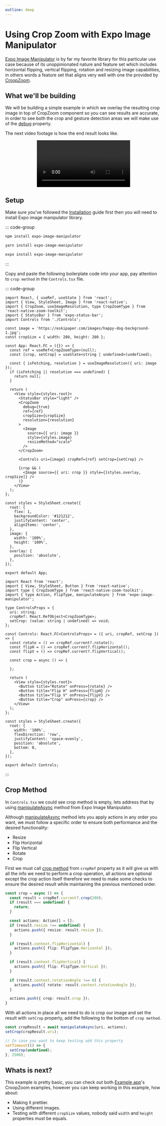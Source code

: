 ```yaml
---
outline: deep
---
```


# Using Crop Zoom with Expo Image Manipulator
[Expo Image Manipulator](#https://docs.expo.dev/versions/latest/sdk/imagemanipulator/) is by far my favorite library for this particular use case because of its unoppinionated nature and feature set which includes horizontal flipping, vertical flipping, rotation and resizing image capabilities, in others words a feature set that aligns very well with one the provided by [CroopZoom](/components/cropzoom#crop).

## What we'll be building
We will be building a simple example in which we overlay the resulting crop image in top of CropZoom component so you can see results are accurate, in order to see both the crop and gesture detection areas we will make use of the [debug](/components/cropzoom#debug) property.

The next video footage is how the end result looks like.

<div style="width: 100%; display: flex; justify-content: center; align-items: center">
  <video src="../assets/guideexpo.mp4" controls />
</div>

## Setup
Make sure you've followed the [Installation](/installation) guide first then you will need to install Expo image manipulator library.

::: code-group

```sh [npm]
npm install expo-image-manipulator
```

```sh [yarn]
yarn install expo-image-manipulator
```

```sh [expo]
expo install expo-image-manipulator
```

:::

Copy and paste the following boilerplate code into your app, pay attention to `crop method` in the `Controls.tsx` file.

::: code-group

```tsx:line-numbers=1 [App.tsx]
import React, { useRef, useState } from 'react';
import { View, StyleSheet, Image } from 'react-native';
import { CropZoom, useImageResolution, type CropZoomType } from 'react-native-zoom-toolkit';
import { StatusBar } from 'expo-status-bar';
import Controls from './Controls';

const image = 'https://eskipaper.com/images/happy-dog-background-1.jpg';
const cropSize = { width: 280, height: 280 };

const App: React.FC = ({}) => {
  const ref = useRef<CropZoomType>(null);
  const [crop, setCrop] = useState<string | undefined>(undefined);

  const { isFetching, resolution } = useImageResolution({ uri: image });
  if (isFetching || resolution === undefined) {
    return null;
  }

  return (
    <View style={styles.root}>
      <StatusBar style="light" />
      <CropZoom
        debug={true}
        ref={ref}
        cropSize={cropSize}
        resolution={resolution}
      >
        <Image
          source={{ uri: image }}
          style={styles.image}
          resizeMethod="scale"
        />
      </CropZoom>

      <Controls uri={image} cropRef={ref} setCrop={setCrop} />

      {crop && (
        <Image source={{ uri: crop }} style={[styles.overlay, cropSize]} />
      )}
    </View>
  );
};

const styles = StyleSheet.create({
  root: {
    flex: 1,
    backgroundColor: '#121212',
    justifyContent: 'center',
    alignItems: 'center',
  },
  image: {
    width: '100%',
    height: '100%',
  },
  overlay: {
    position: 'absolute',
  },
});

export default App;
```

```tsx{17-19} [Controls.tsx]
import React from 'react';
import { View, StyleSheet, Button } from 'react-native';
import type { CropZoomType } from 'react-native-zoom-toolkit';
import { type Action, FlipType, manipulateAsync } from 'expo-image-manipulator';

type ControlsProps = {
  uri: string;
  cropRef: React.RefObject<CropZoomType>;
  setCrop: (value: string | undefined) => void;
};

const Controls: React.FC<ControlsProps> = ({ uri, cropRef, setCrop }) => {
  const rotate = () => cropRef.current?.rotate();
  const flipH = () => cropRef.current?.flipHorizontal();
  const flipV = () => cropRef.current?.flipVertical();

  const crop = async () => {

  };

  return (
    <View style={styles.root}>
      <Button title="Rotate" onPress={rotate} />
      <Button title="Flip H" onPress={flipH} />
      <Button title="Flip V" onPress={flipV} />
      <Button title="Crop" onPress={crop} />
    </View>
  );
};

const styles = StyleSheet.create({
  root: {
    width: '100%',
    flexDirection: 'row',
    justifyContent: 'space-evenly',
    position: 'absolute',
    bottom: 0,
  },
});

export default Controls;
```

:::

## Crop Method
In `Controls.tsx` we could see crop method is empty, lets address that by using [manipulateAsync](https://docs.expo.dev/versions/latest/sdk/imagemanipulator/#imagemanipulatormanipulateasyncuri-actions-saveoptions) method from Expo Image Manipulator.

Although [manipulateAsync](https://docs.expo.dev/versions/latest/sdk/imagemanipulator/#imagemanipulatormanipulateasyncuri-actions-saveoptions) method lets you apply actions in any order you want, we must follow a specific order to ensure both performance and the desired functionality:
- Resize
- Flip Horizontal
- Flip Vertical
- Rotate
- Crop

First we must call [crop method](/components/cropzoom#crop) from `cropRef` property as it will give us with all the info we need to perform a crop operation, all actions are optional except the crop action itself therefore we need to make some checks to ensure the desired result while maintaining the previous mentioned order.

```typescript
const crop = async () => {
  const result = cropRef.current?.crop(280);
  if (result === undefined) {
    return;
  }

  const actions: Action[] = [];
  if (result.resize !== undefined) {
    actions.push({ resize: result.resize });
  }

  if (result.context.flipHorizontal) {
    actions.push({ flip: FlipType.Horizontal });
  }

  if (result.context.flipVertical) {
    actions.push({ flip: FlipType.Vertical });
  }

  if (result.context.rotationAngle !== 0) {
    actions.push({ rotate: result.context.rotationAngle });
  }

  actions.push({ crop: result.crop });
}
```

With all actions in place all we need to do is crop our image and set the result with `setCrop` property, add the following to the bottom of `crop method`.

```typescript
const cropResult = await manipulateAsync(uri, actions);
setCrop(cropResult.uri);

// In case you want to keep testing add this property
setTimeout(() => {
  setCrop(undefined);
}, 2500);
```

## Whats is next?
This example is pretty basic, you can check out both [Example app](https://github.com/Glazzes/react-native-zoomable/tree/main/example)'s CroopZoom examples, however you can keep working in this example, how about:

- Making it prettier.
- Using different images.
- Testing with different `cropSize` values, nobody said `width` and `height` properties must be equals.
